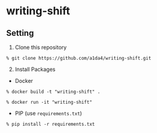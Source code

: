# writing-shift

## Setting
1. Clone this repository
```
% git clone https://github.com/a1da4/writing-shift.git
```

2. Install Packages

 - Docker  

```
% docker build -t "writing-shift" .

% docker run -it "writing-shift"
```

 - PIP (use `requirements.txt`)  

```
% pip install -r requirements.txt
```

